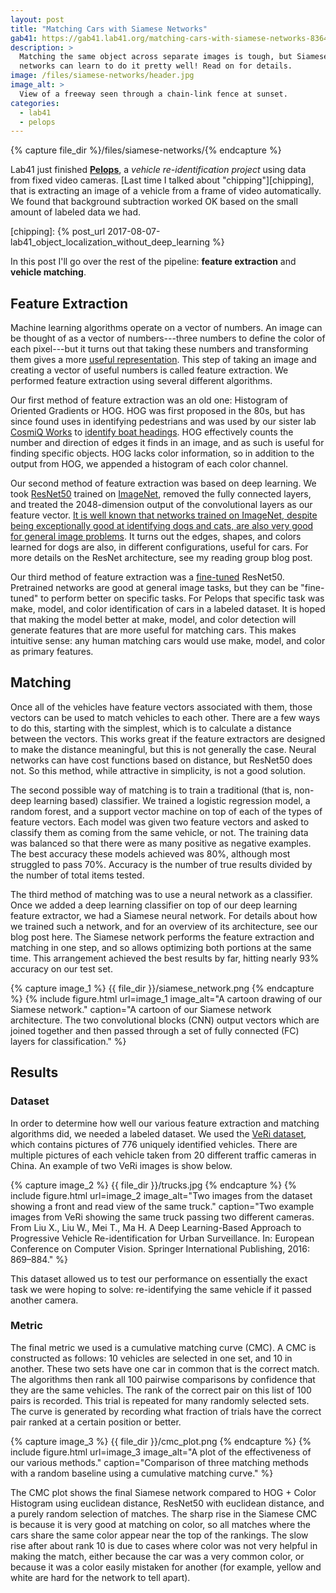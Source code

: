 ```yaml
---
layout: post
title: "Matching Cars with Siamese Networks"
gab41: https://gab41.lab41.org/matching-cars-with-siamese-networks-83646122ad9c
description: >
  Matching the same object across separate images is tough, but Siamese
  networks can learn to do it pretty well! Read on for details.
image: /files/siamese-networks/header.jpg
image_alt: >
  View of a freeway seen through a chain-link fence at sunset.
categories: 
  - lab41
  - pelops
---
```


{% capture file_dir %}/files/siamese-networks/{% endcapture %}

Lab41 just finished [**Pelops**][pelops], a _vehicle re-identification
project_ using data from fixed video cameras. [Last time I talked about
"chipping"][chipping], that is extracting an image of a vehicle from a frame
of video automatically. We found that background subtraction worked OK based
on the small amount of labeled data we had.

[pelops]: https://github.com/Lab41/pelops
[chipping]: {% post_url 2017-08-07-lab41_object_localization_without_deep_learning %}

In this post I'll go over the rest of the pipeline: **feature extraction** and
**vehicle matching**.

## Feature Extraction

Machine learning algorithms operate on a vector of numbers. An image can be
thought of as a vector of numbers---three numbers to define the color of each
pixel---but it turns out that taking these numbers and transforming them gives
a more [useful representation][vis]. This step of taking an image and creating
a vector of useful numbers is called feature extraction. We performed feature
extraction using several different algorithms.

[vis]: https://en.wikipedia.org/wiki/Visual_descriptor

Our first method of feature extraction was an old one: Histogram of Oriented
Gradients or HOG. HOG was first proposed in the 80s, but has since found uses
in identifying pedestrians and was used by our sister lab [CosmiQ
Works][cosmiq] to [identify boat headings][boats]. HOG effectively counts the
number and direction of edges it finds in an image, and as such is useful for
finding specific objects. HOG lacks color information, so in addition to the
output from HOG, we appended a histogram of each color channel.

[cosmiq]: https://medium.com/the-downlinq
[boats]: https://medium.com/the-downlinq/histogram-of-oriented-gradients-hog-heading-classification-a92d1cf5b3cc

Our second method of feature extraction was based on deep learning. We took
[ResNet50][resnet] trained on [ImageNet][in], removed the fully connected
layers, and treated the 2048-dimension output of the convolutional layers as
our feature vector. [It is well known that networks trained on ImageNet,
despite being exceptionally good at identifying dogs and cats, are also very
good for general image problems][transfer]. It turns out the edges, shapes,
and colors learned for dogs are also, in different configurations, useful for
cars. For more details on the ResNet architecture, see my reading group blog
post.

[resnet]: https://arxiv.org/abs/1512.03385
[in]: http://www.image-net.org/
[transfer]: https://cs231n.github.io/transfer-learning/

Our third method of feature extraction was a [fine-tuned][transfer] ResNet50.
Pretrained networks are good at general image tasks, but they can be
"fine-tuned" to perform better on specific tasks. For Pelops that specific
task was make, model, and color identification of cars in a labeled dataset.
It is hoped that making the model better at make, model, and color detection
will generate features that are more useful for matching cars. This makes
intuitive sense: any human matching cars would use make, model, and color as
primary features.

## Matching

Once all of the vehicles have feature vectors associated with them, those
vectors can be used to match vehicles to each other. There are a few ways to
do this, starting with the simplest, which is to calculate a distance between
the vectors. This works great if the feature extractors are designed to make
the distance meaningful, but this is not generally the case. Neural networks
can have cost functions based on distance, but ResNet50 does not. So this
method, while attractive in simplicity, is not a good solution.

The second possible way of matching is to train a traditional (that is,
non-deep learning based) classifier. We trained a logistic regression model, a
random forest, and a support vector machine on top of each of the types of
feature vectors. Each model was given two feature vectors and asked to
classify them as coming from the same vehicle, or not. The training data was
balanced so that there were as many positive as negative examples. The best
accuracy these models achieved was 80%, although most struggled to pass 70%.
Accuracy is the number of true results divided by the number of total items
tested.

The third method of matching was to use a neural network as a classifier. Once
we added a deep learning classifier on top of our deep learning feature
extractor, we had a Siamese neural network. For details about how we trained
such a network, and for an overview of its architecture, see our blog post
here. The Siamese network performs the feature extraction and matching in one
step, and so allows optimizing both portions at the same time. This
arrangement achieved the best results by far, hitting nearly 93% accuracy on
our test set.

{% capture image_1 %} {{ file_dir }}/siamese_network.png {% endcapture %}
{% include figure.html
  url=image_1
  image_alt="A cartoon drawing of our Siamese network."
  caption="A cartoon of our Siamese network architecture. The two convolutional blocks (CNN) output vectors which are joined together and then passed through a set of fully connected (FC) layers for classification."
%}

## Results

### Dataset

In order to determine how well our various feature extraction and matching
algorithms did, we needed a labeled dataset. We used the [VeRi dataset][veri],
which contains pictures of 776 uniquely identified vehicles. There are
multiple pictures of each vehicle taken from 20 different traffic cameras in
China. An example of two VeRi images is show below.

[veri]: ieeexplore.ieee.org/document/7553002/

{% capture image_2 %} {{ file_dir }}/trucks.jpg {% endcapture %}
{% include figure.html
  url=image_2
  image_alt="Two images from the dataset showing a front and read view of the
  same truck."
  caption="Two example images from VeRi showing the same truck passing two
  different cameras. From Liu X., Liu W., Mei T., Ma H. A Deep Learning-Based
  Approach to Progressive Vehicle Re-identification for Urban Surveillance.
  In: European Conference on Computer Vision. Springer International
  Publishing, 2016: 869–884."
%}


This dataset allowed us to test our performance on essentially the exact task
we were hoping to solve: re-identifying the same vehicle if it passed another
camera.

### Metric

The final metric we used is a cumulative matching curve (CMC). A CMC is
constructed as follows: 10 vehicles are selected in one set, and 10 in
another. These two sets have one car in common that is the correct match. The
algorithms then rank all 100 pairwise comparisons by confidence that they are
the same vehicles. The rank of the correct pair on this list of 100 pairs is
recorded. This trial is repeated for many randomly selected sets. The curve is
generated by recording what fraction of trials have the correct pair ranked at
a certain position or better.

{% capture image_3 %} {{ file_dir }}/cmc_plot.png {% endcapture %}
{% include figure.html
  url=image_3
  image_alt="A plot of the effectiveness of our various methods."
  caption="Comparison of three matching methods with a random baseline using a cumulative matching curve."
%}

The CMC plot shows the final Siamese network compared to HOG + Color Histogram
using euclidean distance, ResNet50 with euclidean distance, and a purely
random selection of matches. The sharp rise in the Siamese CMC is because it
is very good at matching on color, so all matches where the cars share the
same color appear near the top of the rankings. The slow rise after about rank
10 is due to cases where color was not very helpful in making the match,
either because the car was a very common color, or because it was a color
easily mistaken for another (for example, yellow and white are hard for the
network to tell apart).
